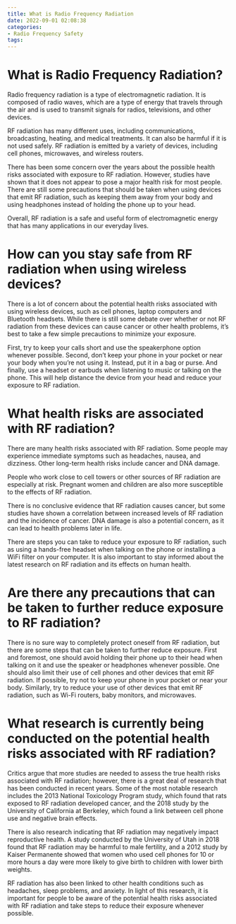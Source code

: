 ```yaml
---
title: What is Radio Frequency Radiation 
date: 2022-09-01 02:08:38
categories:
- Radio Frequency Safety
tags:
---
```



#  What is Radio Frequency Radiation? 
Radio frequency radiation is a type of electromagnetic radiation. It is composed of radio waves, which are a type of energy that travels through the air and is used to transmit signals for radios, televisions, and other devices. 

RF radiation has many different uses, including communications, broadcasting, heating, and medical treatments. It can also be harmful if it is not used safely. RF radiation is emitted by a variety of devices, including cell phones, microwaves, and wireless routers. 

There has been some concern over the years about the possible health risks associated with exposure to RF radiation. However, studies have shown that it does not appear to pose a major health risk for most people. There are still some precautions that should be taken when using devices that emit RF radiation, such as keeping them away from your body and using headphones instead of holding the phone up to your head. 

Overall, RF radiation is a safe and useful form of electromagnetic energy that has many applications in our everyday lives.

#  How can you stay safe from RF radiation when using wireless devices?

There is a lot of concern about the potential health risks associated with using wireless devices, such as cell phones, laptop computers and Bluetooth headsets. While there is still some debate over whether or not RF radiation from these devices can cause cancer or other health problems, it’s best to take a few simple precautions to minimize your exposure.

First, try to keep your calls short and use the speakerphone option whenever possible. Second, don’t keep your phone in your pocket or near your body when you’re not using it. Instead, put it in a bag or purse. And finally, use a headset or earbuds when listening to music or talking on the phone. This will help distance the device from your head and reduce your exposure to RF radiation.

#  What health risks are associated with RF radiation?

There are many health risks associated with RF radiation. Some people may experience immediate symptoms such as headaches, nausea, and dizziness. Other long-term health risks include cancer and DNA damage.

People who work close to cell towers or other sources of RF radiation are especially at risk. Pregnant women and children are also more susceptible to the effects of RF radiation.

There is no conclusive evidence that RF radiation causes cancer, but some studies have shown a correlation between increased levels of RF radiation and the incidence of cancer. DNA damage is also a potential concern, as it can lead to health problems later in life.

There are steps you can take to reduce your exposure to RF radiation, such as using a hands-free headset when talking on the phone or installing a WiFi filter on your computer. It is also important to stay informed about the latest research on RF radiation and its effects on human health.

#  Are there any precautions that can be taken to further reduce exposure to RF radiation?

There is no sure way to completely protect oneself from RF radiation, but there are some steps that can be taken to further reduce exposure. First and foremost, one should avoid holding their phone up to their head when talking on it and use the speaker or headphones whenever possible. One should also limit their use of cell phones and other devices that emit RF radiation. If possible, try not to keep your phone in your pocket or near your body. Similarly, try to reduce your use of other devices that emit RF radiation, such as Wi-Fi routers, baby monitors, and microwaves.

#  What research is currently being conducted on the potential health risks associated with RF radiation?

Critics argue that more studies are needed to assess the true health risks associated with RF radiation; however, there is a great deal of research that has been conducted in recent years. Some of the most notable research includes the 2013 National Toxicology Program study, which found that rats exposed to RF radiation developed cancer, and the 2018 study by the University of California at Berkeley, which found a link between cell phone use and negative brain effects.

There is also research indicating that RF radiation may negatively impact reproductive health. A study conducted by the University of Utah in 2018 found that RF radiation may be harmful to male fertility, and a 2012 study by Kaiser Permanente showed that women who used cell phones for 10 or more hours a day were more likely to give birth to children with lower birth weights.

RF radiation has also been linked to other health conditions such as headaches, sleep problems, and anxiety. In light of this research, it is important for people to be aware of the potential health risks associated with RF radiation and take steps to reduce their exposure whenever possible.